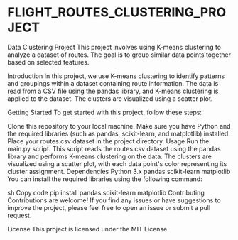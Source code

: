 # FLIGHT_ROUTES_CLUSTERING_PROJECT
Data Clustering Project
This project involves using K-means clustering to analyze a dataset of routes. The goal is to group similar data points together based on selected features.

Introduction
In this project, we use K-means clustering to identify patterns and groupings within a dataset containing route information. The data is read from a CSV file using the pandas library, and K-means clustering is applied to the dataset. The clusters are visualized using a scatter plot.

Getting Started
To get started with this project, follow these steps:

Clone this repository to your local machine.
Make sure you have Python and the required libraries (such as pandas, scikit-learn, and matplotlib) installed.
Place your routes.csv dataset in the project directory.
Usage
Run the main.py script. This script reads the routes.csv dataset using the pandas library and performs K-means clustering on the data.
The clusters are visualized using a scatter plot, with each data point's color representing its cluster assignment.
Dependencies
Python 3.x
pandas
scikit-learn
matplotlib
You can install the required libraries using the following command:

sh
Copy code
pip install pandas scikit-learn matplotlib
Contributing
Contributions are welcome! If you find any issues or have suggestions to improve the project, please feel free to open an issue or submit a pull request.

License
This project is licensed under the MIT License.

